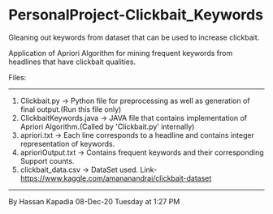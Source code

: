 # PersonalProject-Clickbait_Keywords
Gleaning out keywords from dataset that can be used to increase clickbait.

Application of Apriori Algorithm for mining frequent keywords from headlines that have clickbait qualities.

Files:
***
1. Clickbait.py -> Python file for preprocessing as well as generation of final output.(Run this file only)
2. ClickbaitKeywords.java -> JAVA file that contains implementation of Apriori Algorithm.(Called by 'Clickbait.py' internally)
3. apriori.txt -> Each line corresponds to a headline and contains integer representation of keywords.
4. aprioriOutput.txt -> Contains frequent keywords and their corresponding Support counts.
5. clickbait_data.csv -> DataSet used. Link-https://www.kaggle.com/amananandrai/clickbait-dataset
***

By Hassan Kapadia
08-Dec-20 Tuesday at 1:27 PM
